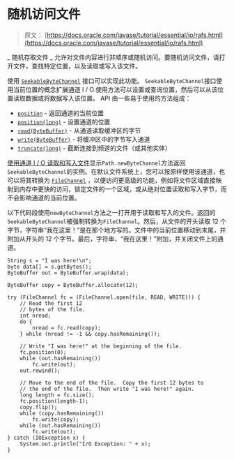 # 随机访问文件

> 原文： [https://docs.oracle.com/javase/tutorial/essential/io/rafs.html](https://docs.oracle.com/javase/tutorial/essential/io/rafs.html)

_ 随机存取文件 _ 允许对文件内容进行非顺序或随机访问。要随机访问文件，请打开文件，查找特定位置，以及读取或写入该文件。

使用 [`SeekableByteChannel`](https://docs.oracle.com/javase/8/docs/api/java/nio/channels/SeekableByteChannel.html) 接口可以实现此功能。 `SeekableByteChannel`接口使用当前位置的概念扩展通道 I / O.使用方法可以设置或查询位置，然后可以从该位置读取数据或将数据写入该位置。 API 由一些易于使用的方法组成：

*   [`position`](https://docs.oracle.com/javase/8/docs/api/java/nio/channels/SeekableByteChannel.html#position--) - 返回通道的当前位置
*   [`position(long)`](https://docs.oracle.com/javase/8/docs/api/java/nio/channels/SeekableByteChannel.html#position-long-) - 设置通道的位置
*   [`read(ByteBuffer)`](https://docs.oracle.com/javase/8/docs/api/java/nio/channels/SeekableByteChannel.html#read-java.nio.ByteBuffer-) - 从通道读取缓冲区的字节
*   [`write(ByteBuffer)`](https://docs.oracle.com/javase/8/docs/api/java/nio/channels/SeekableByteChannel.html#write-java.nio.ByteBuffer-) - 将缓冲区中的字节写入通道
*   [`truncate(long)`](https://docs.oracle.com/javase/8/docs/api/java/nio/channels/SeekableByteChannel.html#truncate-long-) - 截断连接到频道的文件（或其他实体）

[使用通道 I / O 读取和写入文件](file.html#channelio)显示`Path.newByteChannel`方法返回`SeekableByteChannel`的实例。在默认文件系统上，您可以按原样使用该通道，也可以将其转换为 [`FileChannel`](https://docs.oracle.com/javase/8/docs/api/java/nio/channels/FileChannel.html) ，以便访问更高级的功能，例如将文件区域直接映射到内存中更快的访问，锁定文件的一个区域，或从绝对位置读取和写入字节，而不会影响通道的当前位置。

以下代码段使用`newByteChannel`方法之一打开用于读取和写入的文件。返回的`SeekableByteChannel`被强制转换为`FileChannel`。然后，从文件的开头读取 12 个字节，字符串“我在这里！”是在那个地方写的。文件中的当前位置移动到末尾，并附加从开头的 12 个字节。最后，字符串，“我在这里！”附加，并关闭文件上的通道。

```
String s = "I was here!\n";
byte data[] = s.getBytes();
ByteBuffer out = ByteBuffer.wrap(data);

ByteBuffer copy = ByteBuffer.allocate(12);

try (FileChannel fc = (FileChannel.open(file, READ, WRITE))) {
    // Read the first 12
    // bytes of the file.
    int nread;
    do {
        nread = fc.read(copy);
    } while (nread != -1 && copy.hasRemaining());

    // Write "I was here!" at the beginning of the file.
    fc.position(0);
    while (out.hasRemaining())
        fc.write(out);
    out.rewind();

    // Move to the end of the file.  Copy the first 12 bytes to
    // the end of the file.  Then write "I was here!" again.
    long length = fc.size();
    fc.position(length-1);
    copy.flip();
    while (copy.hasRemaining())
        fc.write(copy);
    while (out.hasRemaining())
        fc.write(out);
} catch (IOException x) {
    System.out.println("I/O Exception: " + x);
}

```